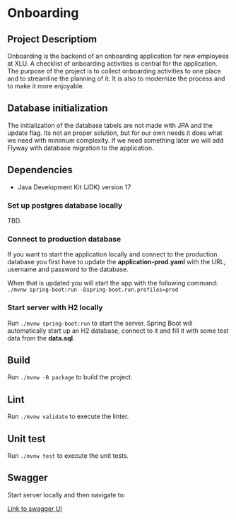 # Onboarding #

## Project Descriptiom
Onboarding is the backend of an onboarding application for new employees at XLU. 
A checklist of onboarding activities is central for the application. 
The purpose of the project is to collect onboarding activities to one place and to streamline the planning of it. 
It is also to modernize the process and to make it more enjoyable.

## Database initialization
The initialization of the database tabels are not made with JPA and the update flag. Its not an proper solution, but
for our own needs it does what we need with minimum complexity. If we need something later we will add Flyway with
database migration to the application.

## Dependencies ##
* Java Development Kit (JDK) version 17

### Set up postgres database locally ###
TBD.

### Connect to production database ###
If you want to start the application locally and connect to the production database you first have to update the
**application-prod.yaml** with the URL, username and password to the database.

When that is updated you will start the app with the following command:
```./mvnw spring-boot:run -Dspring-boot.run.profiles=prod ```

### Start server with H2 locally ### 
Run `./mvnw spring-boot:run` to start the server. Spring Boot will automatically start up an H2 database, connect to it
and fill it with some test data from the **data.sql**.

## Build ##

Run `./mvnw -B package` to build the project.

## Lint ##

Run `./mvnw validate` to execute the linter.

## Unit test ##

Run `./mvnw test` to execute the unit tests.

## Swagger ##

Start server locally and then navigate to:

[Link to swagger UI](http://localhost:8081/swagger-ui/index.html)

